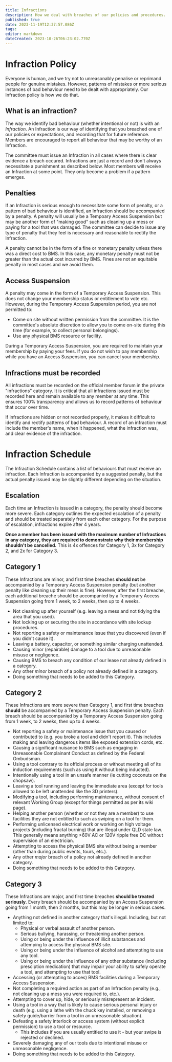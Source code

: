 ```yaml
---
title: Infractions
description: How we deal with breaches of our policies and procedures.
published: true
date: 2023-11-19T12:37:57.086Z
tags: 
editor: markdown
dateCreated: 2023-10-26T06:23:02.770Z
---
```


# Infraction Policy
Everyone is human, and we try not to unreasonably penalise or reprimand people for genuine mistakes. However, patterns of mistakes or more serious instances of bad behaviour need to be dealt with appropriately. Our Infraction policy is how we do that.

## What is an infraction?
The way we identify bad behaviour (whether intentional or not) is with an *Infraction*. An Infraction is our way of identifying that you breached one of our policies or expectations, and recording that for future reference. Members are encouraged to report all behaviour that may be worthy of an Infraction.

The committee must issue an Infraction in all cases where there is clear evidence a breach occured. Infractions are just a record and don't always necessitate a punishment as described below. Most members will receive an Infraction at some point. They only become a problem if a pattern emerges.

## Penalties
If an Infraction is serious enough to necessitate some form of penalty, or a pattern of bad behaviour is identified, an Infraction should be accompanied by a penalty. A penalty will usually be a Tempoary Access Suspension but may be another form of "making good" such as cleaning up a mess or paying for a tool that was damaged. The committee can decide to issue any type of penalty that they feel is necessary and reasonable to rectify the Infraction.

A penalty cannot be in the form of a fine or monetary penalty unless there was a direct cost to BMS. In this case, any monetary penalty must not be greater than the actual cost incurred by BMS. Fines are not an equitable penalty in most cases and we avoid them.

## Access Suspension
A penalty may come in the form of a Temporary Access Suspension. This does not change your membership status or entitlement to vote etc. However, during the Temporary Access Suspension period, you are not permitted to:
* Come on site without written permission from the committee. It is the committee's absolute discretion to allow you to come on-site during this time (for example, to collect personal belongings).
* Use any physical BMS resource or facility.

During a Temporary Access Suspension, you are required to maintain your membership by paying your fees. If you do not wish to pay membership while you have an Access Suspension, you can cancel your membership.

## Infractions must be recorded
All infractions must be recorded on the official member forum in the private "infractions" category. It is critical that all infractions issued must be recorded here and remain available to any member at any time. This ensures 100% transparency and allows us to record patterns of behaviour that occur over time.

If infractions are hidden or not recorded properly, it makes it difficult to identify and rectify patterns of bad behaviour. A record of an infraction must include the member's name, when it happened, what the infraction was, and clear evidence of the infraction.

# Infraction Schedule
The Infraction Schedule contains a list of behaviours that must receive an infraction. Each Infraction is accompanied by a suggested penalty, but the actual penalty issued may be slightly different depending on the situation.

## Escalation
Each time an Infraction is issued in a category, the penalty should become more severe. Each category outlines the expected escalation of a penalty and should be treated separately from each other category. For the purpose of escalation, infractions expire after 4 years.

**Once a member has been issued with the maximum number of Infractions in any category, they are required to demonstrate why their membership shouldn't be cancelled.** This is 4x offences for Category 1, 3x for Category 2, and 2x for Category 3.

## Category 1
These Infractions are minor, and first time breaches **should not** be accompanied by a Temporary Access Suspension penalty (but another penalty like cleaning up their mess is fine). However, after the first breache, each additional breache should be accompanied by a Temporary Access Suspension going from 1 week, to 2 weeks, then up to 4 weeks.

* Not cleaning up after yourself (e.g. leaving a mess and not tidying the area that you used).
* Not locking up or securing the site in accordance with site lockup procedures.
* Not reporting a safety or maintenance issue that you discovered (even if you didn't cause it).
* Leaving a battery, capacitor, or something similar charging unattended.
* Causing minor (repairable) damage to a tool due to unreasonable misuse or negligence.
* Causing BMS to breach any condition of our lease not already defined in a category.
* Any other *minor* breach of a policy not already defined in a category.
* Doing something that needs to be added to this Category.

## Category 2
These Infractions are more severe than Category 1, and first time breaches **should** be accompanied by a Temporary Access Suspension penalty. Each breach should be accompanied by a Temporary Access Suspension going from 1 week, to 2 weeks, then up to 4 weeks.

* Not reporting a safety or maintenance issue that you caused or contributed to (e.g. you broke a tool and didn't report it). This includes making and leaving dangerous items like exposed extension cords, etc.
* Causing a significant nuisance to BMS such as engaging in Unreasonable Complainant Conduct as defined by the Federal Ombudsman.
* Using a tool contrary to its official process or without meeting all of its induction requirements (such as using it without being inducted).
* Intentionally using a tool in an unsafe manner (ie cutting coconuts on the chopsaw).
* Leaving a tool running and leaving the immediate area (except for tools allowed to be left unattended like the 3D printers).
* Modifying a tool, including performing maintenance, without consent of relevant Working Group (except for things permitted as per its wiki page).
* Helping another person (whether or not they are a member) to use facilities they are not entitled to such as swiping on a tool for them.
* Performing unlicensed electrical work or working on high voltage projects (including fractal burning) that are illegal under QLD state law. This generally means anything >60V AC or 120V ripple free DC without supervision of an electrician.
* Attempting to access the physical BMS site without being a member (other than during public events, tours, etc.).
* Any other *major* breach of a policy not already defined in another category.
* Doing something that needs to be added to this Category.

## Category 3
These Infractions are major, and first time breaches **should be treated seriously**. Every breach should be accompanied by an Access Suspension going from 1 month, then 2 months, but this may be longer in serious cases.

* Anything not defined in another category that's illegal. Including, but not limited to:
	* Physical or verbal assault of another person.
  * Serious bullying, harassing, or threatening another person.
  * Using or being under the influence of illicit substances and attemping to access the physical BMS site.
  * Using or being under the influence of alcohol and attempting to use any tool.
  * Using or being under the influence of any other substance (including presciption medication) that may impair your ability to safely operate a tool, and attempting to use that tool.
* Accessing (or attempting to acces) BMS facilities during a Temporary Access Suspension.
* Not completing a required action as part of an Infraction penalty (e.g., not cleaning up a mess you were required to, etc.).
* Attempting to cover up, hide, or seriously misrepresent an incident.
* Using a tool in a way that is likely to cause serious personal injury or death (e.g. using a lathe with the chuck key installed, or removing a safety guide/barrier from a tool in an unreasonable situation).
* Defeating a safety interlock or access system (without explicit permission) to use a tool or resource.
    * This includes if you are usually entitled to use it - but your swipe is rejected or declined.
* Severely damaging any of our tools due to intentional misuse or unreasonable negligence.
* Doing something that needs to be added to this Category.
